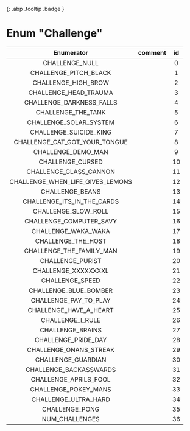 [ ](#){: .abp .tooltip .badge }
# Enum "Challenge"
|Enumerator|comment|id|
|:--:|:--:|:--:|
| CHALLENGE_NULL |  | 0 |
| CHALLENGE_PITCH_BLACK |  | 1 |
| CHALLENGE_HIGH_BROW |  | 2 |
| CHALLENGE_HEAD_TRAUMA |  | 3 |
| CHALLENGE_DARKNESS_FALLS |  | 4 |
| CHALLENGE_THE_TANK |  | 5 |
| CHALLENGE_SOLAR_SYSTEM |  | 6 |
| CHALLENGE_SUICIDE_KING |  | 7 |
| CHALLENGE_CAT_GOT_YOUR_TONGUE |  | 8 |
| CHALLENGE_DEMO_MAN |  | 9 |
| CHALLENGE_CURSED |  | 10 |
| CHALLENGE_GLASS_CANNON |  | 11 |
| CHALLENGE_WHEN_LIFE_GIVES_LEMONS |  | 12 |
| CHALLENGE_BEANS |  | 13 |
| CHALLENGE_ITS_IN_THE_CARDS |  | 14 |
| CHALLENGE_SLOW_ROLL |  | 15 |
| CHALLENGE_COMPUTER_SAVY |  | 16 |
| CHALLENGE_WAKA_WAKA |  | 17 |
| CHALLENGE_THE_HOST |  | 18 |
| CHALLENGE_THE_FAMILY_MAN |  | 19 |
| CHALLENGE_PURIST |  | 20 |
| CHALLENGE_XXXXXXXXL |  | 21 |
| CHALLENGE_SPEED |  | 22 |
| CHALLENGE_BLUE_BOMBER |  | 23 |
| CHALLENGE_PAY_TO_PLAY |  | 24 |
| CHALLENGE_HAVE_A_HEART |  | 25 |
| CHALLENGE_I_RULE |  | 26 |
| CHALLENGE_BRAINS |  | 27 |
| CHALLENGE_PRIDE_DAY |  | 28 |
| CHALLENGE_ONANS_STREAK |  | 29 |
| CHALLENGE_GUARDIAN |  | 30 |
| CHALLENGE_BACKASSWARDS |  | 31 |
| CHALLENGE_APRILS_FOOL |  | 32 |
| CHALLENGE_POKEY_MANS |  | 33 |
| CHALLENGE_ULTRA_HARD |  | 34 |
| CHALLENGE_PONG |  | 35 |
| NUM_CHALLENGES |  | 36 |